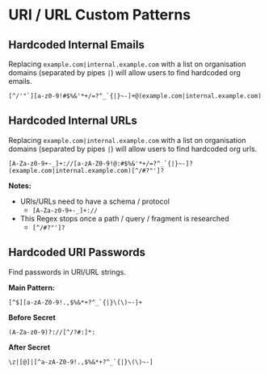 # URI / URL Custom Patterns

## Hardcoded Internal Emails

Replacing `example.com|internal.example.com` with a list on organisation domains (separated by pipes `|`) will allow users to find hardcoded org emails.

```
[^/'"`][a-z0-9!#$%&'*+/=?^_`{|}~-]+@(example.com|internal.example.com)
```

## Hardcoded Internal URLs

Replacing `example.com|internal.example.com` with a list on organisation domains (separated by pipes `|`) will allow users to find hardcoded org urls.

```
[A-Za-z0-9+-_]+://[a-zA-Z0-9!@:#$%&'*+/=?^_`{|}~-]?(example.com|internal.example.com)[^/#?"']?
```

**Notes:**

- URIs/URLs need to have a schema / protocol
  - `[A-Za-z0-9+-_]+://`
- This Regex stops once a path / query / fragment is researched
  - `[^/#?"']?`

## Hardcoded URI Passwords

Find passwords in URI/URL strings.

**Main Pattern:**

```
[^$][a-zA-Z0-9!.,$%&*+?^_`{|}\(\)~-]+
```

**Before Secret**

```
(A-Za-z0-9)?://[^/?#:]*:
```

**After Secret**

```
\z|[@]|[^a-zA-Z0-9!.,$%&*+?^_`{|}\(\)~-]
```
